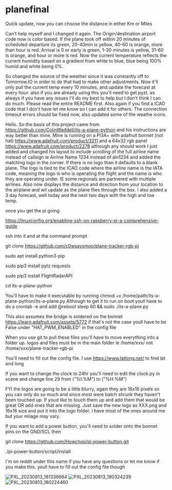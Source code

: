 # planefinal

Quick update, now you can choose the distance in either Km or Miles

Can't help myself and I changed it again. The Origin/destination airport code now is color based. If the plane took off within 20 minutes of scheduled departure its green, 20-40min is yellow, 40-60 is orange, more than hour is red. Arrival is 0 or early is green, 1-30 minutes is yellow, 31-60 is orange, and hour or more is red. Now the current temperature reflects the current humidity based on a gradient from white to blue, blue being 100% humid and white being 0%.

So changed the source of the weather since it was constantly off to Tomorrow.IO in order to do that had to make other adjustments. Now it'll only pull the current temp every 10 minutes, and update the forecast at every hour. also if you are already using this you'll need to get pyzt. as always if you have any issues I'll do my best to help but I don't think I can do much. Please read the entire README first. Also again if you find a ICAO code that I don't have let me know so I can add it for others. The connection timeout errors should be fixed now, also updated some of the weathe icons.

Hello.
So the basis of this project came from https://github.com/ColinWaddell/its-a-plane-python and his instructions are way better than mine. Mine is running on a Pi3A+ with adafruit bonnet (not hat) https://www.adafruit.com/product/3211 and a 64x32 rgb panel https://www.adafruit.com/product/2278 although any should work
I just added and changed his layout to include scrolling of the full airline name instead of callsign ie Airline Name 1234 instead of aln1234 and added the matching logo in the corner. If there is no logo than it defaults to a blank plane. The logo is tied to the ICAO code where the airline name is the IATA code, meaning the logo is who is operating the flight and the name is who they are operating under. IE some regionals are partnered with multiple airlines. Also now displays the distance and direction from your location to the airplane and wil update as the plane flies through the box.
I also added a 3 day forecast, well today and the next two days with the high and low temp.

once you get the pi going

https://linuxconfig.org/enabling-ssh-on-raspberry-pi-a-comprehensive-guide

ssh into it and at the command prompt 

git clone https://github.com/c0wsaysmoo/plane-tracker-rgb-pi

sudo apt install python3-pip

sudo pip3 install pytz requests

sudo pip3 install FlightRadarAPI

cd its-a-plane-python


You'll have to make it executable by running chmod +x /home/path/its-a-plane-python/its-a-plane.py
Although to get it to run on boot youll have to do a crontab -e and add @reboot sleep 60 && sudo ./its-a-plane.py

This also assumes the bridge is soldered on the bonnet https://learn.adafruit.com/assets/5772 if that's not the case youll have to be False under "HAT_PWM_ENABLED" in the config file

When you use git to pull these files you'll have to move everything into a folder up. logos and files must be in the main folder ie /home/xxx/ not /home/xxx/plane-tracker-rgb-pi

You'll need to fill out the config file. I use https://www.latlong.net/ to find lat and long

If you want to change the clock to 24hr you'll need to edit the clock.py in scene and change line 29 from ("%l:%M") to ("%H:%M")

FYI the logos are going to be a little blurry, again they are 16x16 pixels so you can only do so much and since most were batch shrunk they haven't been touched up. If youd like to touch them up and add them that would be great OR add ones that are missing. Just save the new logo as XXX.png and 16x16 size and put it into the logo folder. I have most of the ones around me but your milage may vary. 


If you want to add a power button, you'll need to solder onto the bonnet pins on the GND/SCL then

git clone https://github.com/Howchoo/pi-power-button.git

./pi-power-button/script/install

I'm on reddit under this name if you have any questions or let me know if you make this. youll have to fill out the config file though

![PXL_20230813_181336664](https://github.com/c0wsaysmoo/plane-tracker-rgb-pi/assets/127139588/4578076f-61c9-45cd-b8f6-3fbda4461e0e)
![PXL_20230813_180324239](https://github.com/c0wsaysmoo/plane-tracker-rgb-pi/assets/127139588/40d73504-a369-40b8-94b6-c13fb73816dd)
![PXL_20230813_180224460](https://github.com/c0wsaysmoo/plane-tracker-rgb-pi/assets/127139588/1e19cec5-1937-4dae-ba94-de75091ade59)




